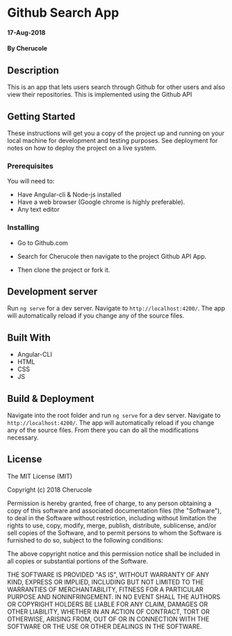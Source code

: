 # Github Search App

#### 17-Aug-2018
#### By **Cherucole**

## Description

This is an app that lets users search through Github for other users and also view their repositories. This is implemented using the Github API
## Getting Started

These instructions will get you a copy of the project up and running on your local machine for development and testing purposes. See deployment for notes on how to deploy the project on a live system.

### Prerequisites

You will need to:
* Have Angular-cli & Node-js installed
* Have a web browser (Google chrome is highly preferable).
* Any text editor

### Installing

 * Go to Github.com

 * Search for Cherucole then navigate to the project Github API App.

 * Then clone the project or fork it.


## Development server

Run `ng serve` for a dev server. Navigate to `http://localhost:4200/`. The app will automatically reload if you change any of the source files.

## Built With

* Angular-CLI
* HTML
* CSS
* JS

## Build & Deployment

Navigate into the root folder and run `ng serve` for a dev server. Navigate to `http://localhost:4200/`. The app will automatically reload if you change any of the source files. From there you can do all the modifications necessary.

## License

The MIT License (MIT)

Copyright (c) 2018 Cherucole

Permission is hereby granted, free of charge, to any person obtaining a copy of this software and associated documentation files (the "Software"), to deal in the Software without restriction, including without limitation the rights to use, copy, modify, merge, publish, distribute, sublicense, and/or sell copies of the Software, and to permit persons to whom the Software is furnished to do so, subject to the following conditions:

The above copyright notice and this permission notice shall be included in all copies or substantial portions of the Software.

THE SOFTWARE IS PROVIDED "AS IS", WITHOUT WARRANTY OF ANY KIND, EXPRESS OR IMPLIED, INCLUDING BUT NOT LIMITED TO THE WARRANTIES OF MERCHANTABILITY, FITNESS FOR A PARTICULAR PURPOSE AND NONINFRINGEMENT. IN NO EVENT SHALL THE AUTHORS OR COPYRIGHT HOLDERS BE LIABLE FOR ANY CLAIM, DAMAGES OR OTHER LIABILITY, WHETHER IN AN ACTION OF CONTRACT, TORT OR OTHERWISE, ARISING FROM, OUT OF OR IN CONNECTION WITH THE SOFTWARE OR THE USE OR OTHER DEALINGS IN THE SOFTWARE.
